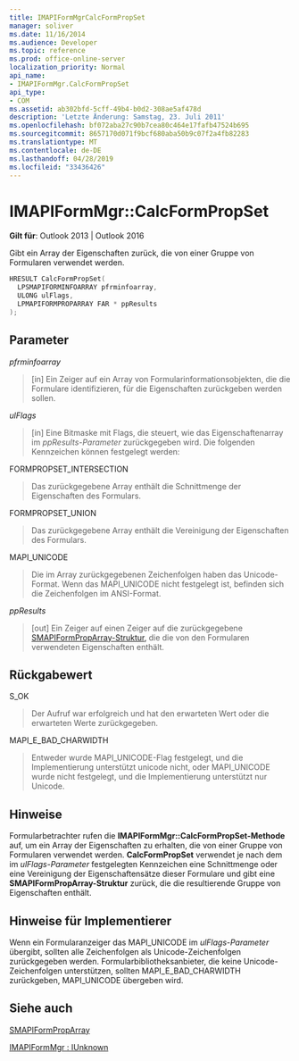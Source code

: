 ```yaml
---
title: IMAPIFormMgrCalcFormPropSet
manager: soliver
ms.date: 11/16/2014
ms.audience: Developer
ms.topic: reference
ms.prod: office-online-server
localization_priority: Normal
api_name:
- IMAPIFormMgr.CalcFormPropSet
api_type:
- COM
ms.assetid: ab302bfd-5cff-49b4-b0d2-308ae5af478d
description: 'Letzte Änderung: Samstag, 23. Juli 2011'
ms.openlocfilehash: bf072aba27c90b7cea80c464e17fafb47524b695
ms.sourcegitcommit: 8657170d071f9bcf680aba50b9c07f2a4fb82283
ms.translationtype: MT
ms.contentlocale: de-DE
ms.lasthandoff: 04/28/2019
ms.locfileid: "33436426"
---
```

# <a name="imapiformmgrcalcformpropset"></a>IMAPIFormMgr::CalcFormPropSet

  
  
**Gilt für**: Outlook 2013 | Outlook 2016 
  
Gibt ein Array der Eigenschaften zurück, die von einer Gruppe von Formularen verwendet werden.
  
```cpp
HRESULT CalcFormPropSet(
  LPSMAPIFORMINFOARRAY pfrminfoarray,
  ULONG ulFlags,
  LPMAPIFORMPROPARRAY FAR * ppResults
);
```

## <a name="parameters"></a>Parameter

 _pfrminfoarray_
  
> [in] Ein Zeiger auf ein Array von Formularinformationsobjekten, die die Formulare identifizieren, für die Eigenschaften zurückgeben werden sollen.
    
 _ulFlags_
  
> [in] Eine Bitmaske mit Flags, die steuert, wie das Eigenschaftenarray im  _ppResults-Parameter_ zurückgegeben wird. Die folgenden Kennzeichen können festgelegt werden: 
    
FORMPROPSET_INTERSECTION 
  
> Das zurückgegebene Array enthält die Schnittmenge der Eigenschaften des Formulars.
    
FORMPROPSET_UNION 
  
> Das zurückgegebene Array enthält die Vereinigung der Eigenschaften des Formulars.
    
MAPI_UNICODE 
  
> Die im Array zurückgegebenen Zeichenfolgen haben das Unicode-Format. Wenn das MAPI_UNICODE nicht festgelegt ist, befinden sich die Zeichenfolgen im ANSI-Format.
    
 _ppResults_
  
> [out] Ein Zeiger auf einen Zeiger auf die zurückgegebene [SMAPIFormPropArray-Struktur,](smapiformproparray.md) die die von den Formularen verwendeten Eigenschaften enthält. 
    
## <a name="return-value"></a>Rückgabewert

S_OK 
  
> Der Aufruf war erfolgreich und hat den erwarteten Wert oder die erwarteten Werte zurückgegeben.
    
MAPI_E_BAD_CHARWIDTH 
  
> Entweder wurde MAPI_UNICODE-Flag festgelegt, und die Implementierung unterstützt unicode nicht, oder MAPI_UNICODE wurde nicht festgelegt, und die Implementierung unterstützt nur Unicode.
    
## <a name="remarks"></a>Hinweise

Formularbetrachter rufen die **IMAPIFormMgr::CalcFormPropSet-Methode** auf, um ein Array der Eigenschaften zu erhalten, die von einer Gruppe von Formularen verwendet werden. **CalcFormPropSet** verwendet je nach dem im  _ulFlags-Parameter_ festgelegten Kennzeichen eine Schnittmenge oder eine Vereinigung der Eigenschaftensätze dieser Formulare und gibt eine **SMAPIFormPropArray-Struktur** zurück, die die resultierende Gruppe von Eigenschaften enthält. 
  
## <a name="notes-to-implementers"></a>Hinweise für Implementierer

Wenn ein Formularanzeiger das MAPI_UNICODE im  _ulFlags-Parameter_ übergibt, sollten alle Zeichenfolgen als Unicode-Zeichenfolgen zurückgegeben werden. Formularbibliotheksanbieter, die keine Unicode-Zeichenfolgen unterstützen, sollten MAPI_E_BAD_CHARWIDTH zurückgeben, MAPI_UNICODE übergeben wird. 
  
## <a name="see-also"></a>Siehe auch



[SMAPIFormPropArray](smapiformproparray.md)
  
[IMAPIFormMgr : IUnknown](imapiformmgriunknown.md)

